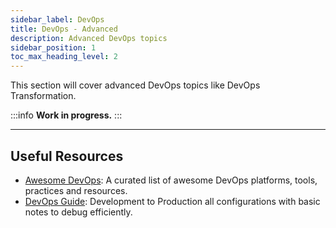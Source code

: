 ```yaml
---
sidebar_label: DevOps
title: DevOps - Advanced
description: Advanced DevOps topics
sidebar_position: 1
toc_max_heading_level: 2
---
```


This section will cover advanced DevOps topics like DevOps Transformation.

:::info
**Work in progress.**
:::

---

## Useful Resources

- [Awesome DevOps](https://awesome-devops.xyz/): A curated list of awesome DevOps platforms, tools, practices and resources.
- [DevOps Guide](https://github.com/Tikam02/DevOps-Guide): Development to Production all configurations with basic notes to debug efficiently.
